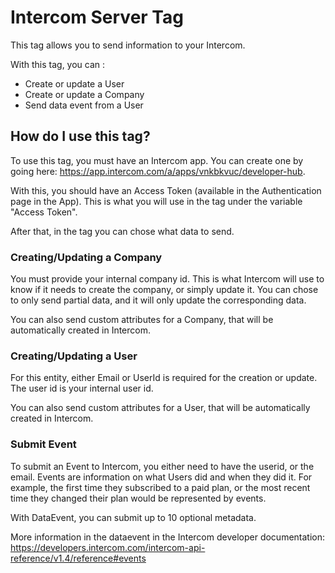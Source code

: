 # Intercom Server Tag

This tag allows you to send information to your Intercom.

With this tag, you can : 

- Create or update a User
- Create or update a Company
- Send data event from a User

## How do I use this tag?

To use this tag, you must have an Intercom app. You can create one by going here: https://app.intercom.com/a/apps/vnkbkvuc/developer-hub.

With this, you should have an Access Token (available in the Authentication page in the App). This is what you will use in the tag under the variable "Access Token".

After that, in the tag you can chose what data to send.

### Creating/Updating a Company

You must provide your internal company id. This is what Intercom will use to know if it needs to create the company, or simply update it.
You can chose to only send partial data, and it will only update the corresponding data.

You can also send custom attributes for a Company, that will be automatically created in Intercom.


### Creating/Updating a User

For this entity, either Email or UserId is required for the creation or update. The user id is your internal user id.

You can also send custom attributes for a User, that will be automatically created in Intercom.

### Submit Event

To submit an Event to Intercom, you either need to have the userid, or the email.
Events are information on what Users did and when they did it. For example, the first time they subscribed to a paid plan, or the most recent time they changed their plan would be represented by events.

With DataEvent, you can submit up to 10 optional metadata.

More information in the dataevent in the Intercom developer documentation: https://developers.intercom.com/intercom-api-reference/v1.4/reference#events